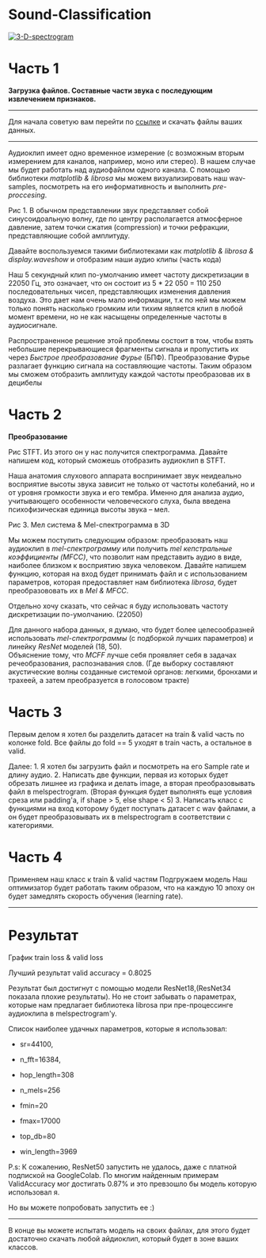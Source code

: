 # Sound-Classification

<a href="https://ibb.co/wdj1v2H"><img src="https://i.ibb.co/fXL7cTR/3-D-spectrogram.png" alt="3-D-spectrogram" border="0"></a>

# Часть 1
**Загрузка файлов. Составные части звука с последующим извлечением признаков.**

---

Для начала советую вам перейти по [ссылке](https://www.kaggle.com/datasets/mmoreaux/environmental-sound-classification-50) и скачать файлы ваших данных.

---

Аудиоклип имеет одно временное измерение (с возможным вторым измерением для каналов, например, моно или стерео). В нашем случае мы будет работать над аудиофайлом одного канала.
С помощью библиотеки *matplotlib & librosa* мы можем визуализировать наш wav-samples, посмотреть на его информативность и выполнить *pre-proccesing*.

Рис 1. В обычном представлении звук представляет собой синусоидоальную волну, где по центру располагается атмосферное давление, затем точки сжатия (compression) и точки рефракции, представляющие собой амплитуду.

Давайте воспользуемся такими библиотеками как *matplotlib & librosa & display.waveshow* и отобразим наши аудио клипы (часть кода)

Наш 5 секундный клип по-умолчанию имеет частоту дискретизации в 22050 Гц, это означает, что он состоит из 5 * 22 050 = 110 250 последовательных чисел, представляющих изменения давления воздуха.
Это дает нам очень мало информации, т.к по ней мы можем только понять насколько громким или тихим является клип в любой момент времени, но не как насыщены определенные частоты в аудиосигнале.

Распространенное решение этой проблемы состоит в том, чтобы взять небольшие перекрывающиеся фрагменты сигнала и пропустить их через *Быстрое преобразование Фурье* (БПФ).
Преобразование Фурье разлагает функцию сигнала на составляющие частоты. Таким образом мы сможем отобразить амплитуду каждой частоты преобразовав их в децибелы

# Часть 2
**Преобразование**

Рис STFT. Из этого он у нас получится спектрограмма. Давайте напишем код, который сможешь отобразить аудиоклип в STFT.

Наша анатомия слухового аппарата воспринимает звук неидеально восприятие высоты звука зависит не только от частоты колебаний, но и от уровня громкости звука и его тембра.
Именно для анализа аудио, учитывающего особенности человеческого слуха, была введена психофизическая единица высоты звука – мел.

Рис 3. Мел система & Mel-спектрограмма в 3D

Мы можем поступить следующим образом: преобразовать наш аудиоклип в *mel-спектрограмму* или получить *mel кепстральные коэффициенты (MFCC)*, что позволит нам представить аудио в виде, наиболее близком к восприятию звука человеком.
Давайте напишем функцию, которая на вход будет принимать файл и с использованием параметров, которая предоставляет нам библиотека *librosa*, будет преобразововать их в *Mel & MFCC*.

Отдельно хочу сказать, что сейчас я буду использовать частоту дискретизации по-умолчанию. (22050)

Для данного набора данных, я думаю, что будет более целесообразней использовать *mel-спектрограммы* (с подборкой лучших параметров) и линейку *ResNet* моделей (18, 50).  
Объяснение тому, что *MCFF* лучше себя проявляет себя в задачах речеобразования, распознавания слов.
(Где выборку составляют акустические волны созданные системой органов: легкими, бронхами и трахеей, а затем преобразуется в голосовом тракте)

# Часть 3

Первым делом я хотел бы разделить датасет на train & valid часть по колонке fold. 
Все файлы до fold == 5 уходят в train часть, а остальное в valid.

Далее:
    1. Я хотел бы загрузить файл и посмотреть на его Sample rate и длину аудио.
    2. Написать две функции, первая из которых будет обрезать лишнее из графика и делать image, а вторая преобразовывать файл в melspectrogram.
    (Вторая функция будет выполнять еще условия среза или padding'a, if shape > 5, else shape < 5)
    3. Написать класс с функциями на вход которому будет поступать датасет с wav файлами, а он будет преобразовывать их в melspectrogram в соответствии с категориями.

# Часть 4

Применяем наш класс к train & valid частям
Подгружаем модель
Наш оптимизатор будет работать таким образом, что на каждую 10 эпоху он будет замедлять скорость обучения (learning rate).

---    

# Результат 

График train loss & valid loss

Лучший результат valid accuracy = 0.8025

Результат был достигнут с помощью модели ResNet18,(ResNet34 показала плохие результаты). 
Но не стоит забывать о параметрах, которые нам предлагает библиотека librosa при пре-процессинге аудиоклипа в melspectrogram'y.

Список наиболее удачных параметров, которые я использовал:


- sr=44100, 

- n_fft=16384,

- hop_length=308

- n_mels=256

- fmin=20

- fmax=17000

- top_db=80

- win_length=3969


P.s: К сожалению, ResNet50 запустить не удалось, даже с платной подпиской на GoogleColab. По многим найденным примерам ValidAccuracy мог достигать 0.87% и это превзошло бы модель которую использовал я.

Но вы можете попробовать запустить ее :)

--- 

В конце вы можете испытать модель на своих файлах, для этого будет достаточно скачать любой айдиоклип, который будет в зоне ваших классов.
